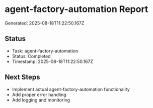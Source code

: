 # agent-factory-automation Report

Generated: 2025-08-18T11:22:50.167Z

## Status
- Task: agent-factory-automation
- Status: Completed
- Timestamp: 2025-08-18T11:22:50.167Z

## Next Steps
- Implement actual agent-factory-automation functionality
- Add proper error handling
- Add logging and monitoring
